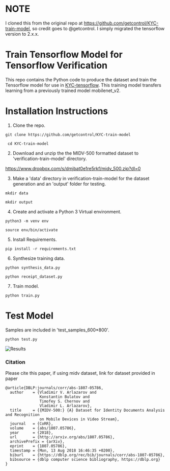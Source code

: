 # NOTE
I cloned this from the original repo at https://github.com/getcontrol/KYC-train-model, so credit goes to @getcontrol. I simply migrated the tensorflow version to 2.x.x.

# Train Tensorflow Model for Tensorflow Verification

This repo contains the Python code to produce the dataset and train the Tensorflow model for use in [KYC-tensorflow](https://github.com/getcontrol/KYC-tensorflow). This training model transfers learning from a previously trained model mobilenet_v2.

# Installation Instructions

1. Clone the repo.

``` git clone https://github.com/getcontrol/KYC-train-model ```

``` cd KYC-train-model```

2. Download and unzip the the MIDV-500 formatted dataset to 'verification-train-model' directory.

https://www.dropbox.com/s/dmjbat0e1re5rkf/midv_500.zip?dl=0

3. Make a 'data' directory in verification-train-model for the dataset generation and an 'output' folder for testing.

```mkdir data```

```mkdir output```

4. Create and activate a Python 3 Virtual environment.

```python3 -m venv env```

```source env/bin/activate```

5. Install Requirements.

```pip install -r requirements.txt```

6. Synthesize training data.

```python synthesis_data.py```

```python receipt_dataset.py```

7. Train model.

```python train.py```

# Test Model

Samples are included in 'test_samples_600*800'.

```python test.py```

![Results](https://github.com/getcontrol/KYC-train-model/blob/master/model-result.png)


### Citation
Please cite this paper, if using midv dataset, link for dataset provided in paper

    @article{DBLP:journals/corr/abs-1807-05786,
      author    = {Vladimir V. Arlazarov and
                   Konstantin Bulatov and
                   Timofey S. Chernov and
                   Vladimir L. Arlazarov},
      title     = {{MIDV-500:} {A} Dataset for Identity Documents Analysis and Recognition
                   on Mobile Devices in Video Stream},
      journal   = {CoRR},
      volume    = {abs/1807.05786},
      year      = {2018},
      url       = {http://arxiv.org/abs/1807.05786},
      archivePrefix = {arXiv},
      eprint    = {1807.05786},
      timestamp = {Mon, 13 Aug 2018 16:46:35 +0200},
      biburl    = {https://dblp.org/rec/bib/journals/corr/abs-1807-05786},
      bibsource = {dblp computer science bibliography, https://dblp.org}
    }
